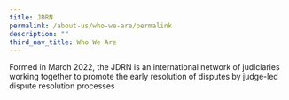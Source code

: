 ```yaml
---
title: JDRN
permalink: /about-us/who-we-are/permalink
description: ""
third_nav_title: Who We Are
---
```



Formed in March 2022, the JDRN is an international network of judiciaries working together to promote the early resolution of disputes by judge-led dispute resolution processes